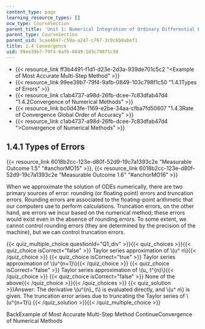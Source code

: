```yaml
---
content_type: page
learning_resource_types: []
ocw_type: CourseSection
parent_title: 'Unit 1: Numerical Integration of Ordinary Differential Equations'
parent_type: CourseSection
parent_uid: 5cae4847-c59a-a247-c767-3c0c6b0abef1
title: 1.4 Convergence
uid: 99ee39b7-79f4-9afb-0849-103c798f1c50
---
```


*   {{< resource_link ff3b4491-f1d1-d23e-2d3a-939de701c5c2 "\<Example of Most Accurate Multi-Step Method" >}}
*   {{< resource_link 99ee39b7-79f4-9afb-0849-103c798f1c50 "1.4.1Types of Errors" >}}
*   {{< resource_link c1ab4737-a98d-26fb-dcee-7c83dfab47d4 "1.4.2Convergence of Numerical Methods" >}}
*   {{< resource_link bc0d43fe-1169-e2be-34aa-cfba7fd50607 "1.4.3Rate of Convergence Global Order of Accuracy" >}}
*   {{< resource_link c1ab4737-a98d-26fb-dcee-7c83dfab47d4 "\>Convergence of Numerical Methods" >}}

1.4.1 Types of Errors
---------------------

{{< resource_link 6018b2cc-123e-d80f-52d9-19c7a1393c2e "Measurable Outcome 1.5" "#anchorMO15" >}}, {{< resource_link 6018b2cc-123e-d80f-52d9-19c7a1393c2e "Measurable Outcome 1.6" "#anchorMO16" >}}

When we approximate the solution of ODEs numerically, there are two primary sources of error: rounding (or floating point) errors and truncation errors. Rounding errors are associated to the floating-point arithmetic that our computers use to perform calculations. Truncation errors, on the other hand, are errors we incur based on the numerical method; these errors would exist even in the absence of rounding errors. To some extent, we cannot control rounding errors (they are determined by the precision of the machine), but we can control truncation errors.

{{< quiz_multiple_choice questionId="Q1_div" >}}{{< quiz_choices >}}{{< quiz_choice isCorrect="false" >}} Taylor series approximation of \\(u^ n\\){{< /quiz_choice >}}
{{< quiz_choice isCorrect="true" >}} Taylor series approximation of \\(u^{n+1}\\){{< /quiz_choice >}}
{{< quiz_choice isCorrect="false" >}} Taylor series approximation of \\(u\_ t^{n}\\){{< /quiz_choice >}}
{{< quiz_choice isCorrect="false" >}} None of the above{{< /quiz_choice >}}{{< /quiz_choices >}}
{{< quiz_solution >}}Answer: The derivative \\(u^{n}\_ t\\) is evaluated directly, and \\(u^ n\\) is given. The truncation error arises due to truncating the Taylor series of \\(u^{n+1}\\).{{< /quiz_solution >}}{{< /quiz_multiple_choice >}}

BackExample of Most Accurate Multi-Step Method ContinueConvergence of Numerical Methods